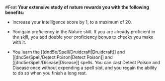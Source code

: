 #Feat
**Your extensive study of nature rewards you with the following benefits:**

* Increase your Intelligence score by 1, to a maximum of 20.

* You gain proficiency in the Nature skill. If you are already proficient in the skill, you add double your proficiency bonus to checks you make with it.

* You learn the [[dnd5e/Spell/Druidcraft\|Druidcraft]] and [[dnd5e/Spell/Detect Poison\|Detect Poison]] and [[dnd5e/Spell/Disease\|Disease]] spells. You can cast Detect Poison and Disease once without expending a spell slot, and you regain the ability to do so when you finish a long rest.